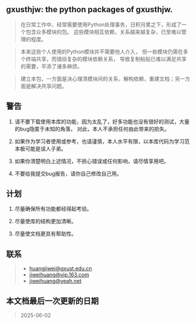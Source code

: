 ## gxusthjw: the python packages of gxusthjw.

> 在日常工作中，经常需要使用Python处理事务，日积月累之下，形成了一个包含众多模块的包。
> 这些模块相互依赖，关系越来越复杂，已至难以管理的程度。

> 本来这些个人使用的Python模块并不需要他人介入，
> 但一些模块仍需在多个终端共享，而错综复杂的模块依赖关系，
> 导致复制粘贴已难以满足共享的需要，平添了诸多麻烦。

>建立本包，一方面是决心理清模块间的关系，解构依赖，重建文档；另一方面是解决共享问题。

## 警告

1. 请不要下载使用本库的功能，因为太乱了，好多功能也没有很好的测试，大量的bug隐匿于未知的角落，
对此，本人不承担任何由此带来的损失。

2. 如果作为学习者使用或参考，也请谨慎，本人水平有限，以本库代码为学习范本极可能是误人子弟。

3. 如果你清楚明白上述情况，不担心错误或任何影响，请尽情享用吧。

4. 不要给我提交bug报告，请你自己修改自己用。

## 计划

1. 尽量确保所有功能都经得起考验。

2. 尽量使库的结构更加清晰。

3. 尽量使文档更具有帮助性。

## 联系

> - huangjiwei@gxust.edu.cn
> - jiweihuang@vip.163.com
> - jiweihuang@yeah.net

## 本文档最后一次更新的日期

> 2025-06-02